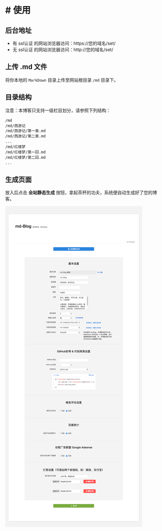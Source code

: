 # # 使用

## 后台地址

- 有 ssl认证 的网站浏览器访问：https://您的域名/set/
- 无 ssl认证 的网站浏览器访问：http://您的域名/set/

## 上传 .md 文件

将你本地的 `MarkDown` 目录上传至网站根目录 `/md` 目录下。

## 目录结构

注意：本博客只支持一级栏目划分，请参照下列结构：

```html
/md
/md/西游记
/md/西游记/第一章.md
/md/西游记/第二章.md
...
/md/红楼梦
/md/红楼梦/第一回.md
/md/红楼梦/第二回.md
...
```

## 生成页面

放入后点击 **全站静态生成** 按钮，拿起茶杯的功夫，系统便自动生成好了您的博客。

![img](../images/0.jpg)